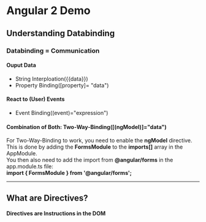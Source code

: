 # Angular 2 Demo

<h2> Understanding Databinding</h2>
    <h3>Databinding = Communication</h3>
<h4>Ouput Data</h4>
<ul>
  <li>String Interploation({{data}})</li>
  <li>Property Binding([property]= "data")</li>
</ul>
<h4>React to (User) Events</h4>
<ul>
    <li>Event Binding((event)="expression")</li>
</ul>
<h4>Combination of Both: Two-Way-Binding([(ngModel)]="data")</h4>
    <p>
    For Two-Way-Binding to work, you need to enable the  <b>ngModel</b>  directive.<br>
     This is done by adding the <b>FormsModule</b>  to the <b>imports[]</b>  array in the AppModule.<br>
     You then also need to add the import from <b>@angular/forms</b>  in the app.module.ts file: <br>
       <b>import { FormsModule } from '@angular/forms'; </b>
    </p>
<hr>

<h2> What are Directives?</h2>
<h4>Directives are Instructions in the DOM</h4>